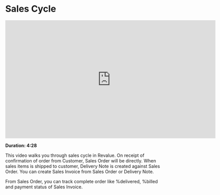 # Sales Cycle

<iframe width="660" height="371" src="https://www.youtube.com/embed/7AMq4lqkN4A" frameborder="0" allowfullscreen></iframe>

**Duration: 4:28**

This video walks you through sales cycle in Revalue. On receipt of confirmation of order from Customer, Sales Order will be directly. When sales items is shipped to customer, Delivery Note is created against Sales Order. You can create Sales Invoice from Sales Order or Delivery Note.

From Sales Order, you can track complete order like %delivered, %billed and payment status of Sales Invoice.
